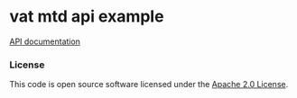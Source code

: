 # vat mtd api example

[API documentation](https://developer.service.hmrc.gov.uk/api-documentation)

### License

This code is open source software licensed under the [Apache 2.0 License]("http://www.apache.org/licenses/LICENSE-2.0.html").

